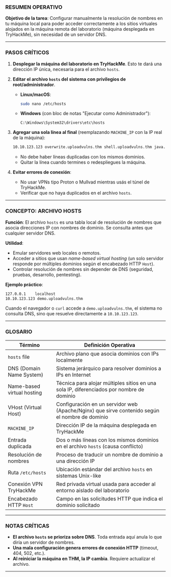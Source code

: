 ### RESUMEN OPERATIVO

**Objetivo de la tarea**:
Configurar manualmente la resolución de nombres en tu máquina local para poder acceder correctamente a los sitios virtuales alojados en la máquina remota del laboratorio (máquina desplegada en TryHackMe), sin necesidad de un servidor DNS.

---

### PASOS CRÍTICOS

1. **Desplegar la máquina del laboratorio en TryHackMe**.
   Esto te dará una dirección IP única, necesaria para el archivo `hosts`.

2. **Editar el archivo `hosts` del sistema con privilegios de root/administrador**.

   * **Linux/macOS**:

     ```bash
     sudo nano /etc/hosts
     ```
   * **Windows** (con bloc de notas "Ejecutar como Administrador"):

     ```
     C:\Windows\System32\drivers\etc\hosts
     ```

3. **Agregar una sola línea al final** (reemplazando `MACHINE_IP` con la IP real de la máquina):

   ```txt
   10.10.123.123 overwrite.uploadvulns.thm shell.uploadvulns.thm java.uploadvulns.thm annex.uploadvulns.thm magic.uploadvulns.thm jewel.uploadvulns.thm demo.uploadvulns.thm
   ```

   * No debe haber líneas duplicadas con los mismos dominios.
   * Quitar la línea cuando termines o redespliegues la máquina.

4. **Evitar errores de conexión**:

   * No usar VPNs tipo Proton o Mullvad mientras usás el túnel de TryHackMe.
   * Verificar que no haya duplicados en el archivo `hosts`.

---

### CONCEPTO: ARCHIVO HOSTS

**Función**:
El archivo `hosts` es una tabla local de resolución de nombres que asocia direcciones IP con nombres de dominio. Se consulta antes que cualquier servidor DNS.

**Utilidad**:

* Emular servidores web locales o remotos.
* Acceder a sitios que usan *name-based virtual hosting* (un solo servidor responde por múltiples dominios según el encabezado HTTP `Host`).
* Controlar resolución de nombres sin depender de DNS (seguridad, pruebas, desarrollo, pentesting).

**Ejemplo práctico**:

```txt
127.0.0.1    localhost
10.10.123.123 demo.uploadvulns.thm
```

Cuando el navegador o `curl` accede a `demo.uploadvulns.thm`, el sistema no consulta DNS, sino que resuelve directamente a `10.10.123.123`.

---

### GLOSARIO

| Término                    | Definición Operativa                                                                           |
| -------------------------- | ---------------------------------------------------------------------------------------------- |
| `hosts` file               | Archivo plano que asocia dominios con IPs localmente                                           |
| DNS (Domain Name System)   | Sistema jerárquico para resolver dominios a IPs en Internet                                    |
| Name-based virtual hosting | Técnica para alojar múltiples sitios en una sola IP, diferenciados por nombre de dominio       |
| VHost (Virtual Host)       | Configuración en un servidor web (Apache/Nginx) que sirve contenido según el nombre de dominio |
| `MACHINE_IP`               | Dirección IP de la máquina desplegada en TryHackMe                                             |
| Entrada duplicada          | Dos o más líneas con los mismos dominios en el archivo `hosts` (causa conflicto)               |
| Resolución de nombres      | Proceso de traducir un nombre de dominio a una dirección IP                                    |
| Ruta `/etc/hosts`          | Ubicación estándar del archivo `hosts` en sistemas Unix-like                                   |
| Conexión VPN TryHackMe     | Red privada virtual usada para acceder al entorno aislado del laboratorio                      |
| Encabezado HTTP `Host`     | Campo en las solicitudes HTTP que indica el dominio solicitado                                 |

---

### NOTAS CRÍTICAS

* **El archivo `hosts` se prioriza sobre DNS**. Toda entrada aquí anula lo que diría un servidor de nombres.
* **Una mala configuración genera errores de conexión HTTP** (timeout, 404, 502, etc.).
* **Al reiniciar la máquina en THM, la IP cambia**. Requiere actualizar el archivo.

---

